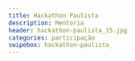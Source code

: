 ```yaml
---
title: Hackathon Paulista
description: Mentoria
header: hackathon-paulista_15.jpg
categories: participação
swipebox: hackathon-paulista_
---
```

